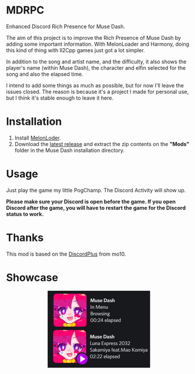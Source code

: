 # MDRPC
Enhanced Discord Rich Presence for Muse Dash.

The aim of this project is to improve the Rich Presence of Muse Dash by adding some important information. With MelonLoader and Harmony, doing this kind of thing with Il2Cpp games just got a lot simpler.

In addition to the song and artist name, and the difficulty, it also shows the player's name (within Muse Dash), the character and elfin selected for the song and also the elapsed time.

I intend to add some things as much as possible, but for now I'll leave the issues closed. The reason is because it's a project I made for personal use, but I think it's stable enough to leave it here.

# Installation
1. Install [MelonLoder](https://github.com/LavaGang/MelonLoader).
2. Download the [latest release](https://github.com/Braasileiro/MDRPC/releases/latest) and extract the zip contents on the **"Mods"** folder in the Muse Dash installation directory.

# Usage
Just play the game my little PogChamp. The Discord Activity will show up.

**Please make sure your Discord is open before the game. If you open Discord after the game, you will have to restart the game for the Discord status to work.**

# Thanks
This mod is based on the [DiscordPlus](https://github.com/mo10/DiscordPlus) from mo10.

# Showcase
<p align="center">
  <img src="./Assets/preview.png">
</p>
